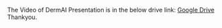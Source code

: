 The Video of DermAI Presentation is in the below drive link:
[Google Drive](https://drive.google.com/drive/folders/1cU5J57u6s7rb_7-Lv3lTnTtOjbZXfy1f)
Thankyou.
